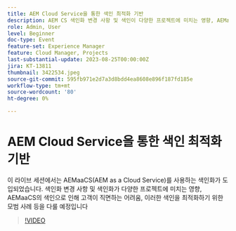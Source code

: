 ```yaml
---
title: AEM Cloud Service을 통한 색인 최적화 기반
description: AEM CS 색인화 변경 사항 및 색인이 다양한 프로젝트에 미치는 영향, AEMaaCS의 색인으로 인해 고객이 직면하는 어려움, 이러한 색인을 최적화하기 위한 모범 사례
role: Admin, User
level: Beginner
doc-type: Event
feature-set: Experience Manager
feature: Cloud Manager, Projects
last-substantial-update: 2023-08-25T00:00:00Z
jira: KT-13811
thumbnail: 3422534.jpeg
source-git-commit: 595fb971e2d7a3d8bdd4ea8608e896f187fd185e
workflow-type: tm+mt
source-wordcount: '80'
ht-degree: 0%

---
```



# AEM Cloud Service을 통한 색인 최적화 기반

이 라이브 세션에서는 AEMaaCS(AEM as a Cloud Service)를 사용하는 색인화가 도입되었습니다. 색인화 변경 사항 및 색인화가 다양한 프로젝트에 미치는 영향, AEMaaCS의 색인으로 인해 고객이 직면하는 어려움, 이러한 색인을 최적화하기 위한 모범 사례 등을 다룰 예정입니다

>[!VIDEO](https://video.tv.adobe.com/v/3422534/?learn=on)

